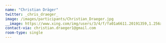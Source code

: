 ```yaml
---
name: "Christian Dräger"
twitter: _chris_draeger_
image: /images/participants/Christian_Draeger.jpg
__image: https://www.xing.com/img/users/3/4/f/fa01a6611.20191359,1.256x256.jpg
contact-via: christian.draeger1@gmail.com
room-type: single
---
```

